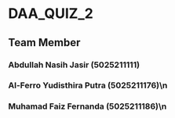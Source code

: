 # DAA_QUIZ_2

## Team Member
### Abdullah Nasih Jasir        (5025211111)
### Al-Ferro Yudisthira Putra   (5025211176)\n
### Muhamad Faiz Fernanda       (5025211186)\n
